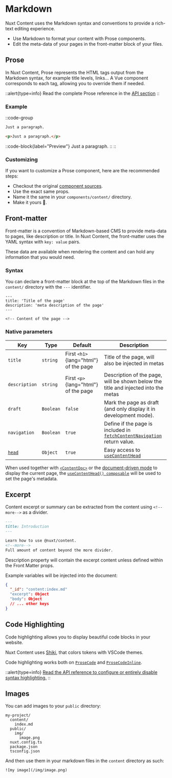 # Markdown

Nuxt Content uses the Markdown syntax and conventions to provide a rich-text editing experience.

- Use Markdown to format your content with Prose components.
- Edit the meta-data of your pages in the front-matter block of your files.

## Prose

In Nuxt Content, Prose represents the HTML tags output from the Markdown syntax, for example title levels, links... A Vue component corresponds to each tag, allowing you to override them if needed.

::alert{type=info}
Read the complete Prose reference in the [API section](/api/components/prose)
::

### Example

::code-group

  ```markdown [Markdown]
  Just a paragraph.
  ```

  ```html [Output]
  <p>Just a paragraph.</p>
  ```

  ::code-block{label="Preview"}
  Just a paragraph.
  ::
::

### Customizing

If you want to customize a Prose component, here are the recommended steps:

- Checkout the original [component sources](https://github.com/nuxt/content/tree/main/src/runtime/components/Prose).
- Use the exact same props.
- Name it the same in your `components/content/` directory.
- Make it yours 🚀.

## Front-matter

Front-matter is a convention of Markdown-based CMS to provide meta-data to pages, like description or title. In Nuxt Content, the front-matter uses the YAML syntax with `key: value` pairs.

These data are available when rendering the content and can hold any information that you would need.

### Syntax

You can declare a front-matter block at the top of the Markdown files in the `content/` directory with the `---` identifier.

```md[content/index.md]
---
title: 'Title of the page'
description: 'meta description of the page'
---

<!-- Content of the page -->
```

### Native parameters

| Key                                         | Type      | Default                               | Description                                                                                              |
| ------------------------------------------- | --------- | ------------------------------------- | -------------------------------------------------------------------------------------------------------- |
| `title`                                     | `string`  | First `<h1>`{lang="html"} of the page | Title of the page, will also be injected in metas                                                        |
| `description`                               | `string`  | First `<p>`{lang="html"} of the page  | Description of the page, will be shown below the title and injected into the metas                       |
| `draft`                                     | `Boolean` | `false`                               | Mark the page as draft (and only display it in development mode).                                        |
| `navigation`                                | `Boolean` | `true`                                | Define if the page is included in [`fetchContentNavigation`](/guide/displaying/navigation) return value. |
| [`head`](/api/composables/use-content-head) | `Object`  | `true`                                | Easy access to [`useContentHead`](/api/composables/use-content-head)                                     |

When used together with [`<ContentDoc>`](/guide/displaying/rendering#contentdoc-) or the [document-driven mode](/guide/writing/document-driven) to display the current page, the [`useContentHead() composable`](/api/composables/use-content-head) will be used to set the page's metadata.


## Excerpt

Content excerpt or summary can be extracted from the content using `<!--more-->` as a divider.

```md
---
title: Introduction
---

Learn how to use @nuxt/content.
<!--more-->
Full amount of content beyond the more divider.
```

Description property will contain the excerpt content unless defined within the Front Matter props.

Example variables will be injected into the document:

```json
{
  "_id": "content:index.md"
  "excerpt": Object
  "body": Object
  // ... other keys
}
```

## Code Highlighting

Code highlighting allows you to display beautiful code blocks in your website.

Nuxt Content uses [Shiki](https://github.com/shikijs/shiki), that colors tokens with VSCode themes.

Code highlighting works both on [`ProseCode`](/api/components/prose#prosecode) and [`ProseCodeInline`](/api/components/prose#prosecodeinline).

::alert{type=info}
[Read the API reference to configure or entirely disable syntax highlighting.](/api/configuration#highlight)
::

## Images

You can add images to your `public` directory:

```
my-project/
  content/
    index.md
  public/
    img/
      image.png
  nuxt.config.ts
  package.json
  tsconfig.json
```

And then use them in your markdown files in the `content` directory as such:

```md[content/index.md]
![my image](/img/image.png)
```
